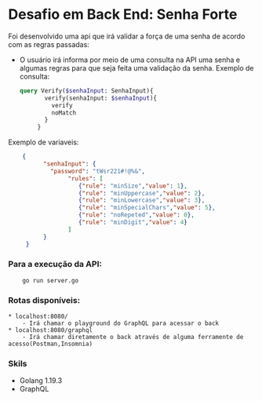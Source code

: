 # Desafio em Back End: Senha Forte

Foi desenvolvido uma api que irá validar a força de uma senha de acordo com as regras passadas:
 * O usuário irá informa por meio de uma consulta na API uma senha e algumas regras para que seja feita uma validação da senha.
Exemplo de consulta:
   ```graphql 
   query Verify($senhaInput: SenhaInput){
          verify(senhaInput: $senhaInput){
            verify
            noMatch
          }
        }
   ```     
Exemplo de variaveis:
```json
    {
          "senhaInput": {
            "password": "tWsr221#!@%&",
                 "rules": [
                    {"rule": "minSize","value": 1},
                    {"rule": "minUppercase","value": 2},
                    {"rule": "minLowercase","value": 3},
                    {"rule": "minSpecialChars","value": 5},
                    {"rule": "noRepeted","value": 0},
                    {"rule": "minDigit","value": 4}
                 ]
          }
     }
```

### Para a execução da API: 
        
        go run server.go

### Rotas disponíveis:
    * localhost:8080/
        - Irá chamar o playground do GraphQL para acessar o back
    * localhost:8080/graphql
        - Irá chamar diretamente o back através de alguma ferramente de acesso(Postman,Insomnia)
### Skils
 * Golang 1.19.3
 * GraphQL

